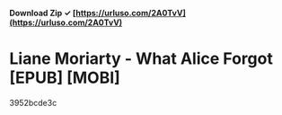 **Download Zip ✓ [https://urluso.com/2A0TvV](https://urluso.com/2A0TvV)**


 
# Liane Moriarty - What Alice Forgot [EPUB] [MOBI]
   3952bcde3c
 
